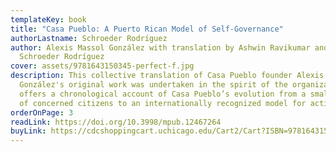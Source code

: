 ```yaml
---
templateKey: book
title: "Casa Pueblo: A Puerto Rican Model of Self-Governance"
authorLastname: Schroeder Rodríguez
author: Alexis Massol González with translation by Ashwin Ravikumar and Paul
  Schroeder Rodríguez
cover: assets/9781643150345-perfect-f.jpg
description: This collective translation of Casa Pueblo founder Alexis Massol
  González's original work was undertaken in the spirit of the organization and
  offers a chronological account of Casa Pueblo’s evolution from a small group
  of concerned citizens to an internationally recognized model for activism.
orderOnPage: 3
readLink: https://doi.org/10.3998/mpub.12467264
buyLink: https://cdcshoppingcart.uchicago.edu/Cart2/Cart?ISBN=9781643150345&PRESS=lever
---
```

